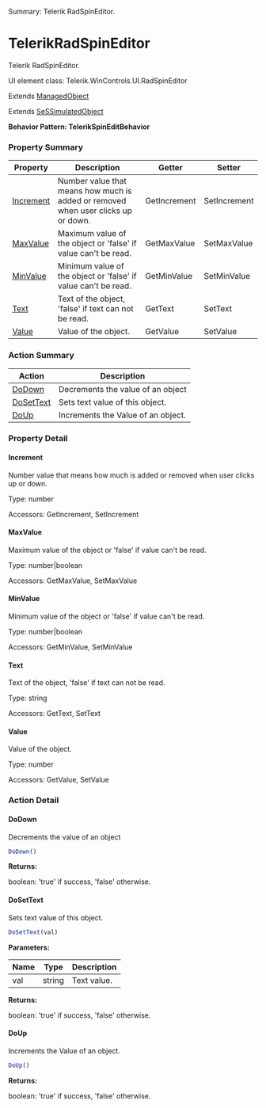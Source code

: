 Summary: Telerik RadSpinEditor.

# TelerikRadSpinEditor

Telerik RadSpinEditor.
 
UI element class: Telerik.WinControls.UI.RadSpinEditor

Extends [ManagedObject](ManagedObject.md)

Extends [SeSSimulatedObject](SeSSimulatedObject.md)





**Behavior Pattern: TelerikSpinEditBehavior**


<!-- ============================== property summary ========================== -->

	

### Property Summary

| **Property** | **Description** | **Getter** | **Setter** |
| ------------ | --------------- | ---------- | ---------- |
| [Increment](#increment) | Number value that means how much is added or removed when user clicks up or down. | GetIncrement | SetIncrement |
| [MaxValue](#maxvalue) | Maximum value of the object or 'false' if value can't be read. | GetMaxValue | SetMaxValue |
| [MinValue](#minvalue) | Minimum value of the object or 'false' if value can't be read. | GetMinValue | SetMinValue |
| [Text](#text) | Text of the object, 'false' if text can not be read. | GetText | SetText |
| [Value](#value) | Value of the object. | GetValue | SetValue |



	
<!-- ============================== action summary ========================== -->



### Action Summary

|  **Action** | **Description** | 
| ----------- | --------------- |
|	[DoDown](#dodown) | Decrements the value of an object |
|	[DoSetText](#dosettext) | Sets text value of this object. |
|	[DoUp](#doup) | Increments the Value of an object. |




<!-- ============================== property detail ========================== -->
	
### Property Detail
		
<a name="Increment"></a>
#### Increment


Number value that means how much is added or removed when user clicks up or down.

			
	
			
Type: number
			
			
Accessors: GetIncrement, SetIncrement
			
		
<a name="MaxValue"></a>
#### MaxValue


Maximum value of the object or 'false' if value can't be read.

			
	
			
Type: number|boolean
			
			
Accessors: GetMaxValue, SetMaxValue
			
		
<a name="MinValue"></a>
#### MinValue


Minimum value of the object or 'false' if value can't be read.

			
	
			
Type: number|boolean
			
			
Accessors: GetMinValue, SetMinValue
			
		
<a name="Text"></a>
#### Text


Text of the object, 'false' if text can not be read.

			
	
			
Type: string
			
			
Accessors: GetText, SetText
			
		
<a name="Value"></a>
#### Value


Value of the object.

			
	
			
Type: number
			
			
Accessors: GetValue, SetValue
			
		
	
	
<!-- ============================== action detail ========================== -->
	
### Action Detail
		
<a name="DoDown"></a>    
#### DoDown

Decrements the value of an object

```javascript
DoDown() 
```




**Returns:**

boolean: 'true' if success, 'false' otherwise.



<a name="see.also.telerikradspineditor.dodown"></a>

<a name="DoSetText"></a>    
#### DoSetText

Sets text value of this object.

```javascript
DoSetText(val) 
```


**Parameters:**

|	**Name** | **Type** | **Description** |
| ---------- | -------- | --------------- |
| val | string |	Text value. |




**Returns:**

boolean: 'true' if success, 'false' otherwise.



<a name="see.also.telerikradspineditor.dosettext"></a>

<a name="DoUp"></a>    
#### DoUp

Increments the Value of an object.

```javascript
DoUp() 
```




**Returns:**

boolean: 'true' if success, 'false' otherwise.



<a name="see.also.telerikradspineditor.doup"></a>

	


